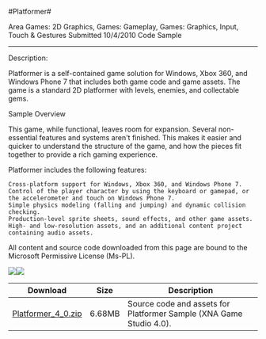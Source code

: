 #Platformer#

Area
Games: 2D Graphics, Games: Gameplay, Games: Graphics, Input, Touch & Gestures
Submitted
10/4/2010
Code Sample

---

Description:

Platformer is a self-contained game solution for Windows, Xbox 360, and Windows Phone 7 that includes both game code and game assets. The game is a standard 2D platformer with levels, enemies, and collectable gems.

Sample Overview

This game, while functional, leaves room for expansion. Several non-essential features and systems aren't finished. This makes it easier and quicker to understand the structure of the game, and how the pieces fit together to provide a rich gaming experience.

Platformer includes the following features:

    Cross-platform support for Windows, Xbox 360, and Windows Phone 7.
    Control of the player character by using the keyboard or gamepad, or the accelerometer and touch on Windows Phone 7.
    Simple physics modeling (falling and jumping) and dynamic collision checking.
    Production-level sprite sheets, sound effects, and other game assets.
    High- and low-resolution assets, and an additional content project containing audio assets.


All content and source code downloaded from this page are bound to the Microsoft Permissive License (Ms-PL).

![](https://github.com/kniEngine/XNAGameStudio/blob/main/Images/platformer1.png)![](https://github.com/kniEngine/XNAGameStudio/blob/main/Images/platformer1.png)


Download | Size | Description
---|---|---|
[Platformer_4_0.zip](https://github.com/kniEngine/XNAGameStudio/blob/main/Samples/Platformer_4_0.zip?raw=true) | 6.68MB | Source code and assets for Platformer Sample (XNA Game Studio 4.0). 